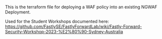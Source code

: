 This is the terraform file for deploying a WAF policy into an existing NGWAF Deployment.

Used for the Student Workshops documented here: https://github.com/FastlySE/FastlyForwardLab/wiki/Fastly-Forward-Security-Workshop-2023-%E2%80%90-Sydney-Australia


